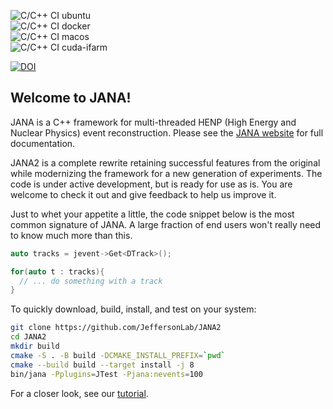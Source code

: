 ![C/C++ CI ubuntu](https://github.com/JeffersonLab/JANA2/actions/workflows/ccpp-linux.yml/badge.svg)<br>
![C/C++ CI docker](https://github.com/JeffersonLab/JANA2/actions/workflows/ccpp-docker.yml/badge.svg)<br>
![C/C++ CI macos](https://github.com/JeffersonLab/JANA2/actions/workflows/ccpp-macos.yml/badge.svg)<br>
![C/C++ CI cuda-ifarm](https://github.com/JeffersonLab/JANA2/actions/workflows/cuda-farm.yml/badge.svg)<br>

[![DOI](https://zenodo.org/badge/117695469.svg)](https://zenodo.org/badge/latestdoi/117695469)
## Welcome to JANA!

JANA is a C++ framework for multi-threaded HENP (High Energy and Nuclear Physics)  event reconstruction.
Please see the [JANA website](https://jeffersonlab.github.io/JANA2/) for full documentation.

JANA2 is a complete rewrite retaining successful features from the original while modernizing the framework for a new generation of experiments. The code is under active development, but is ready for use as is. You are welcome to 
check it out and give feedback to help us improve it.

Just to whet your appetite a little, the code snippet below is the most common signature of JANA. A large fraction of end users won't really need to know much more than this.

```c++
auto tracks = jevent->Get<DTrack>();

for(auto t : tracks){
  // ... do something with a track
}
```

To quickly download, build, install, and test on your system:

```bash
git clone https://github.com/JeffersonLab/JANA2
cd JANA2
mkdir build
cmake -S . -B build -DCMAKE_INSTALL_PREFIX=`pwd`
cmake --build build --target install -j 8
bin/jana -Pplugins=JTest -Pjana:nevents=100
```

For a closer look, see our [tutorial](https://jeffersonlab.github.io/JANA2/#/tutorial).



